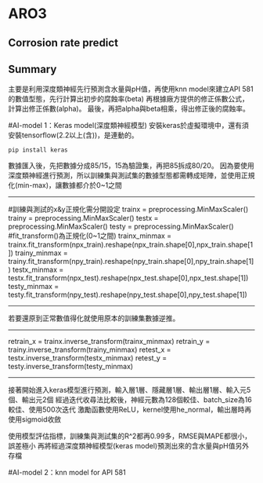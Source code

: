 # ARO3
## Corrosion rate predict

## Summary
主要是利用深度類神經先行預測含水量與pH值，再使用knn model來建立API 581的數值型態，先行計算出初步的腐蝕率(beta)
再根據廠方提供的修正係數公式，計算出修正係數(alpha)。
最後，再把alpha與beta相乘，得出修正後的腐蝕率。

#AI-model 1：Keras model(深度類神經模型)
安裝keras於虛擬環境中，還有須安裝tensorflow(2.2以上(含))，是連動的。
```
pip install keras
```

數據匯入後，先把數據分成85/15，15為驗證集，再把85拆成80/20。
因為要使用深度類神經進行預測，所以訓練集與測試集的數據型態都需轉成矩陣，並使用正規化(min-max)，讓數據都介於0~1之間

-------
#訓練與測試的x&y正規化需分開設定
trainx = preprocessing.MinMaxScaler()
trainy = preprocessing.MinMaxScaler()
testx = preprocessing.MinMaxScaler()
testy = preprocessing.MinMaxScaler()
#fit_transform()為正規化(0~1之間)
trainx_minmax = trainx.fit_transform(npx_train).reshape(npx_train.shape[0],npx_train.shape[1])
trainy_minmax = trainy.fit_transform(npy_train).reshape(npy_train.shape[0],npy_train.shape[1])
testx_minmax = testx.fit_transform(npx_test).reshape(npx_test.shape[0],npx_test.shape[1])
testy_minmax = testy.fit_transform(npy_test).reshape(npy_test.shape[0],npy_test.shape[1])

-------

若要還原到正常數值得化就使用原本的訓練集數據逆推。

-------
retrain_x = trainx.inverse_transform(trainx_minmax)
retrain_y = trainy.inverse_transform(trainy_minmax)
retest_x = testx.inverse_transform(testx_minmax)
retest_y = testy.inverse_transform(testy_minmax)

-------

接著開始進入keras模型進行預測，輸入層1層、隱藏層1層、輸出層1層、輸入元5個、輸出元2個
經過迭代收尋法比較後，神經元數為128個較佳、batch_size為16較佳、使用500次迭代
激勵函數使用ReLU，kernel使用he_normal，輸出層時再使用sigmoid收斂

使用模型評估指標，訓練集與測試集的R^2都再0.99多，RMSE與MAPE都很小，誤差極小
再將經過深度類神經模型(keras model)預測出來的含水量與pH值另外存檔

#AI-model 2：knn model for API 581

